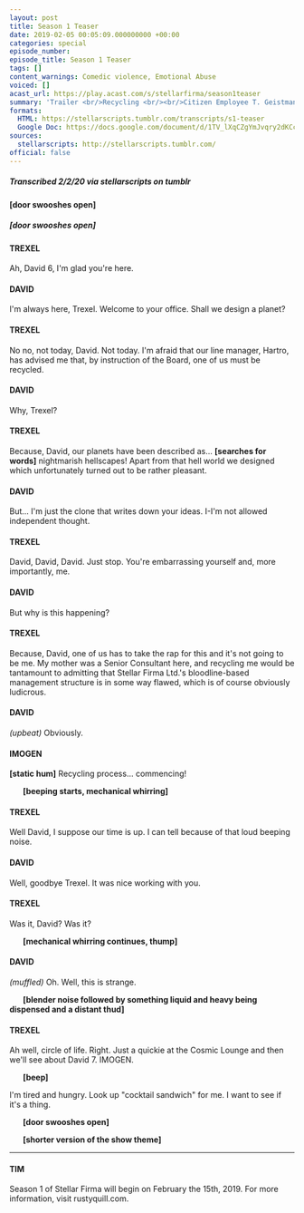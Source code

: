 ```yaml
---
layout: post
title: Season 1 Teaser
date: 2019-02-05 00:05:09.000000000 +00:00
categories: special
episode_number: 
episode_title: Season 1 Teaser
tags: []
content_warnings: Comedic violence, Emotional Abuse
voiced: []
acast_url: https://play.acast.com/s/stellarfirma/season1teaser
summary: 'Trailer <br/>Recycling <br/><br/>Citizen Employee T. Geistman (ID 362884) submits Bio Facsimile David 6 (ID 95847336) to summary slurriment and recycling.'
formats:
  HTML: https://stellarscripts.tumblr.com/transcripts/s1-teaser
  Google Doc: https://docs.google.com/document/d/1TV_lXqCZgYmJvqry2dKCcFnFl7-PmRSzMg3zljDE9KI/edit
sources:
  stellarscripts: http://stellarscripts.tumblr.com/
official: false
---
```


##### Transcribed 2/2/20 via stellarscripts on tumblr



#### __[door swooshes open]__

##### [door swooshes open]



#### TREXEL

Ah, David 6, I'm glad you're here.

#### DAVID

I'm always here, Trexel. Welcome to your office. Shall we design a planet?

#### TREXEL

No no, not today, David. Not today. I'm afraid that our line manager, Hartro, has advised me that, by instruction of the Board, one of us must be recycled.

#### DAVID

Why, Trexel?

#### TREXEL

Because, David, our planets have been described as... __[searches for words]__ nightmarish hellscapes! Apart from that hell world we designed which unfortunately turned out to be rather pleasant.

#### DAVID

But... I'm just the clone that writes down your ideas. I-I'm not allowed independent thought.

#### TREXEL

David, David, David. Just stop. You're embarrassing yourself and, more importantly, me.

#### DAVID

But why is this happening?

#### TREXEL

Because, David, one of us has to take the rap for this and it's not going to be me. My mother was a Senior Consultant here, and recycling me would be tantamount to admitting that Stellar Firma Ltd.'s bloodline-based management structure is in some way flawed, which is of course obviously ludicrous.

#### DAVID

*(upbeat)* Obviously.

#### IMOGEN 

__[static hum]__ Recycling process... commencing!

&nbsp;&nbsp;&nbsp;&nbsp;&nbsp;&nbsp;__[beeping starts, mechanical whirring]__

#### TREXEL

Well David, I suppose our time is up. I can tell because of that loud beeping noise.

#### DAVID

Well, goodbye Trexel. It was nice working with you.

#### TREXEL

Was it, David? Was it?

&nbsp;&nbsp;&nbsp;&nbsp;&nbsp;&nbsp;__[mechanical whirring continues, thump]__

#### DAVID

*(muffled)* Oh. Well, this is strange.

&nbsp;&nbsp;&nbsp;&nbsp;&nbsp;&nbsp;__[blender noise followed by something liquid and heavy being dispensed and a distant thud]__

#### TREXEL

Ah well, circle of life. Right. Just a quickie at the Cosmic Lounge and then we'll see about David 7. IMOGEN. 

&nbsp;&nbsp;&nbsp;&nbsp;&nbsp;&nbsp;__[beep]__ 

I'm tired and hungry. Look up "cocktail sandwich" for me. I want to see if it's a thing.

&nbsp;&nbsp;&nbsp;&nbsp;&nbsp;&nbsp;__[door swooshes open]__

&nbsp;&nbsp;&nbsp;&nbsp;&nbsp;&nbsp;__[shorter version of the show theme]__

------

#### TIM

Season 1 of Stellar Firma will begin on February the 15th, 2019. For more information, visit rustyquill.com.
